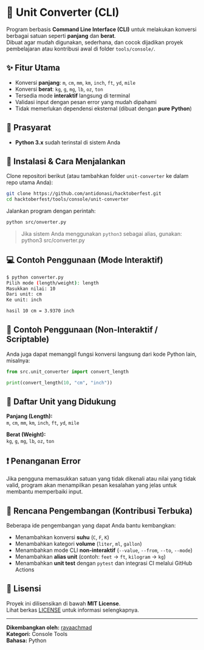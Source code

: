 # 🧮 Unit Converter (CLI)

Program berbasis **Command Line Interface (CLI)** untuk melakukan konversi berbagai satuan seperti **panjang** dan **berat**.  
Dibuat agar mudah digunakan, sederhana, dan cocok dijadikan proyek pembelajaran atau kontribusi awal di folder `tools/console/`.

## ✨ Fitur Utama
- Konversi **panjang**: `m`, `cm`, `mm`, `km`, `inch`, `ft`, `yd`, `mile`
- Konversi **berat**: `kg`, `g`, `mg`, `lb`, `oz`, `ton`
- Tersedia mode **interaktif** langsung di terminal
- Validasi input dengan pesan error yang mudah dipahami
- Tidak memerlukan dependensi eksternal (dibuat dengan **pure Python**)

## 🧾 Prasyarat
- **Python 3.x** sudah terinstal di sistem Anda

## 🚀 Instalasi & Cara Menjalankan

Clone repositori berikut (atau tambahkan folder `unit-converter` ke dalam repo utama Anda):
```bash
git clone https://github.com/antidonasi/hacktoberfest.git
cd hacktoberfest/tools/console/unit-converter
```
Jalankan program dengan perintah:
```bash
python src/onverter.py
```
> Jika sistem Anda menggunakan `python3` sebagai alias, gunakan:
> python3 src/converter.py

## 💻 Contoh Penggunaan (Mode Interaktif)
```bash
$ python converter.py
Pilih mode (length/weight): length  
Masukkan nilai: 10  
Dari unit: cm  
Ke unit: inch  

hasil 10 cm = 3.9370 inch  
```

## 🔧 Contoh Penggunaan (Non-Interaktif / Scriptable)

Anda juga dapat memanggil fungsi konversi langsung dari kode Python lain, misalnya:
```py
from src.unit_converter import convert_length

print(convert_length(10, "cm", "inch"))
```

## 🧩 Daftar Unit yang Didukung

**Panjang (Length):**  
`m`, `cm`, `mm`, `km`, `inch`, `ft`, `yd`, `mile`  

**Berat (Weight):**  
`kg`, `g`, `mg`, `lb`, `oz`, `ton`

## ❗ Penanganan Error

Jika pengguna memasukkan satuan yang tidak dikenali atau nilai yang tidak valid, program akan menampilkan pesan kesalahan yang jelas untuk membantu memperbaiki input.

## 🧠 Rencana Pengembangan (Kontribusi Terbuka)

Beberapa ide pengembangan yang dapat Anda bantu kembangkan:
- Menambahkan konversi **suhu** (`C`, `F`, `K`)
- Menambahkan kategori **volume** (`liter`, `ml`, `gallon`)
- Menambahkan mode CLI **non-interaktif** (`--value`, `--from`, `--to`, `--mode`)
- Menambahkan **alias unit** (contoh: `feet` → `ft`, `kilogram` → `kg`)
- Menambahkan **unit test** dengan `pytest` dan integrasi CI melalui GitHub Actions

## 📄 Lisensi

Proyek ini dilisensikan di bawah **MIT License**.  
Lihat berkas [LICENSE](../../../LICENSE) untuk informasi selengkapnya.

---

**Dikembangkan oleh:** [ravaachmad](https://github.com/ravaachmad)  
**Kategori:** Console Tools  
**Bahasa:** Python
